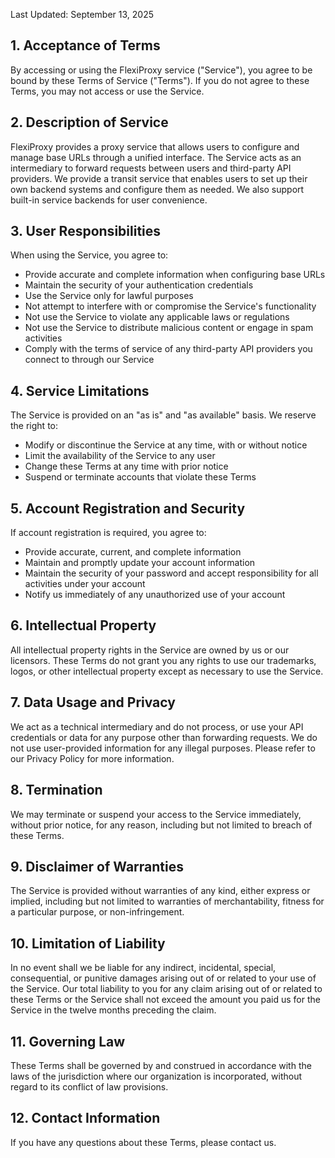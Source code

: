 Last Updated: September 13, 2025

## 1. Acceptance of Terms

By accessing or using the FlexiProxy service ("Service"), you agree to be bound by these Terms of Service ("Terms"). If you do not agree to these Terms, you may not access or use the Service.

## 2. Description of Service

FlexiProxy provides a proxy service that allows users to configure and manage base URLs through a unified interface. The Service acts as an intermediary to forward requests between users and third-party API providers. We provide a transit service that enables users to set up their own backend systems and configure them as needed. We also support built-in service backends for user convenience.

## 3. User Responsibilities

When using the Service, you agree to:

- Provide accurate and complete information when configuring base URLs
- Maintain the security of your authentication credentials
- Use the Service only for lawful purposes
- Not attempt to interfere with or compromise the Service's functionality
- Not use the Service to violate any applicable laws or regulations
- Not use the Service to distribute malicious content or engage in spam activities
- Comply with the terms of service of any third-party API providers you connect to through our Service

## 4. Service Limitations

The Service is provided on an "as is" and "as available" basis. We reserve the right to:

- Modify or discontinue the Service at any time, with or without notice
- Limit the availability of the Service to any user
- Change these Terms at any time with prior notice
- Suspend or terminate accounts that violate these Terms

## 5. Account Registration and Security

If account registration is required, you agree to:
- Provide accurate, current, and complete information
- Maintain and promptly update your account information
- Maintain the security of your password and accept responsibility for all activities under your account
- Notify us immediately of any unauthorized use of your account

## 6. Intellectual Property

All intellectual property rights in the Service are owned by us or our licensors. These Terms do not grant you any rights to use our trademarks, logos, or other intellectual property except as necessary to use the Service.

## 7. Data Usage and Privacy

We act as a technical intermediary and do not process, or use your API credentials or data for any purpose other than forwarding requests. We do not use user-provided information for any illegal purposes. Please refer to our Privacy Policy for more information.

## 8. Termination

We may terminate or suspend your access to the Service immediately, without prior notice, for any reason, including but not limited to breach of these Terms.

## 9. Disclaimer of Warranties

The Service is provided without warranties of any kind, either express or implied, including but not limited to warranties of merchantability, fitness for a particular purpose, or non-infringement.

## 10. Limitation of Liability

In no event shall we be liable for any indirect, incidental, special, consequential, or punitive damages arising out of or related to your use of the Service. Our total liability to you for any claim arising out of or related to these Terms or the Service shall not exceed the amount you paid us for the Service in the twelve months preceding the claim.

## 11. Governing Law

These Terms shall be governed by and construed in accordance with the laws of the jurisdiction where our organization is incorporated, without regard to its conflict of law provisions.

## 12. Contact Information

If you have any questions about these Terms, please contact us.